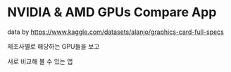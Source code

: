 # NVIDIA & AMD GPUs Compare App

data by
https://www.kaggle.com/datasets/alanjo/graphics-card-full-specs

제조사별로 해당하는 GPU들을 보고

서로 비교해 볼 수 있는 앱